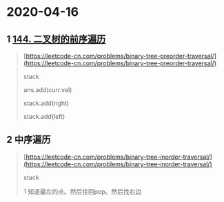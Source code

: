 # 2020-04-16

## 1 [144. 二叉树的前序遍历](https://leetcode-cn.com/problems/binary-tree-preorder-traversal/)

> [https://leetcode-cn.com/problems/binary-tree-preorder-traversal/](https://leetcode-cn.com/problems/binary-tree-preorder-traversal/)
>
> stack
>
> ans.add\(curr.val\)
>
> stack.add\(right\)
>
> stack.add\(left\)

## 2 中序遍历

> [https://leetcode-cn.com/problems/binary-tree-inorder-traversal/](https://leetcode-cn.com/problems/binary-tree-inorder-traversal/)
>
> stack 
>
> 1 知道最左的点。然后往回pop。然后找右边



